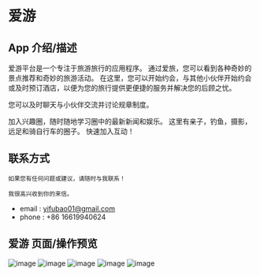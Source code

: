 # 爱游

## App 介绍/描述

   爱游平台是一个专注于旅游旅行的应用程序。 通过爱旅，您可以看到各种奇妙的景点推荐和奇妙的旅游活动。 在这里，您可以开始约会，与其他小伙伴开始约会或及时预订酒店，以便为您的旅行提供更便捷的服务并解决您的后顾之忧。
   
   您可以及时聊天与小伙伴交流并讨论规章制度。
    
   加入兴趣圈，随时随地学习圈中的最新新闻和娱乐。 这里有亲子，钓鱼，摄影，远足和骑自行车的圈子。 快速加入互动！
## 联系方式 

    如果您有任何问题或建议，请随时与我联系！
    
    我很高兴收到你的来信。

  * email : yifubao01@gmail.com
  * phone : +86 16619940624

## 爱游 页面/操作预览

![image](https://github.com/saberShenFeng/tourist/blob/master/images/5.5-0.png)
![image](https://github.com/saberShenFeng/tourist/blob/master/images/5.5-1.jpg)
![image](https://github.com/saberShenFeng/tourist/blob/master/images/5.5-2.jpg)
![image](https://github.com/saberShenFeng/tourist/blob/master/images/5.5-3.jpg)
![image](https://github.com/saberShenFeng/tourist/blob/master/images/5.5-4.jpg)


